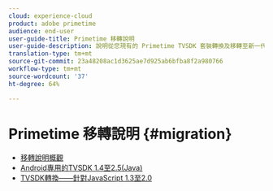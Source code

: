 ```yaml
---
cloud: experience-cloud
product: adobe primetime
audience: end-user
user-guide-title: Primetime 移轉說明
user-guide-description: 說明從您現有的 Primetime TVSDK 套裝轉換及移轉至新一代套裝的程序。
translation-type: tm+mt
source-git-commit: 23a48208ac1d3625ae7d925ab6bfba8f2a980766
workflow-type: tm+mt
source-wordcount: '37'
ht-degree: 64%

---
```



# Primetime 移轉說明  {#migration}

+ [移轉說明概觀](home.md)
+ [Android專用的TVSDK 1.4至2.5(Java)](tvsdk-14-25-android.md)
+ [TVSDK轉換——針對JavaScript 1.3至2.0](tvsdk-13-to-20-for-javascript.md)
